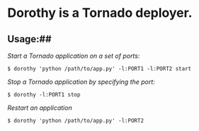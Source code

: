# Dorothy is a Tornado deployer. #

## Usage:##
 
_Start a Tornado application on a set of ports:_

    $ dorothy 'python /path/to/app.py' -l:PORT1 -l:PORT2 start
 
_Stop a Tornado application by specifying the port:_

    $ dorothy -l:PORT1 stop
 
_Restart an application_

    $ dorothy 'python /path/to/app.py' -l:PORT2